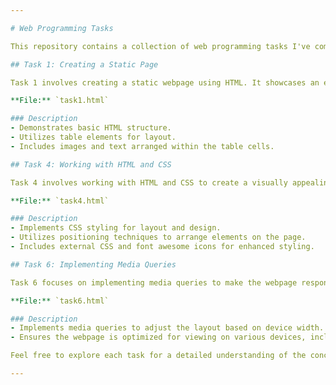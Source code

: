 ```yaml
---

# Web Programming Tasks

This repository contains a collection of web programming tasks I've completed as part of my learning journey. Each task demonstrates different aspects of web development, including HTML, CSS, and media queries.

## Task 1: Creating a Static Page

Task 1 involves creating a static webpage using HTML. It showcases an example of a simple layout with images and text arranged within a table.

**File:** `task1.html`

### Description
- Demonstrates basic HTML structure.
- Utilizes table elements for layout.
- Includes images and text arranged within the table cells.

## Task 4: Working with HTML and CSS

Task 4 involves working with HTML and CSS to create a visually appealing layout. It demonstrates the use of CSS properties such as positioning and styling.

**File:** `task4.html`

### Description
- Implements CSS styling for layout and design.
- Utilizes positioning techniques to arrange elements on the page.
- Includes external CSS and font awesome icons for enhanced styling.

## Task 6: Implementing Media Queries

Task 6 focuses on implementing media queries to make the webpage responsive across different devices and screen sizes.

**File:** `task6.html`

### Description
- Implements media queries to adjust the layout based on device width.
- Ensures the webpage is optimized for viewing on various devices, including desktops, tablets, and mobile phones.

Feel free to explore each task for a detailed understanding of the concepts demonstrated.

---
```


